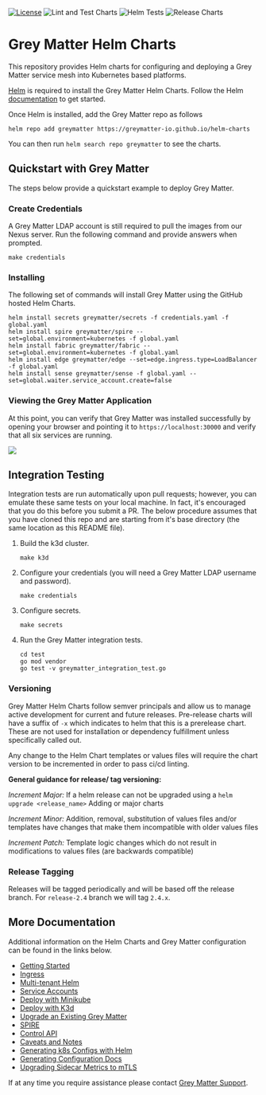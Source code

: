 [![License](https://img.shields.io/badge/License-Apache%202.0-blue.svg)](https://opensource.org/licenses/Apache-2.0)
![Lint and Test Charts](https://github.com/greymatter-io/helm-charts/workflows/Lint%20and%20Test%20Charts/badge.svg)
![Helm Tests](https://github.com/greymatter-io/helm-charts/workflows/Helm%20Tests/badge.svg)
![Release Charts](https://github.com/greymatter-io/helm-charts/workflows/Release%20Charts/badge.svg)

# Grey Matter Helm Charts

This repository provides Helm charts for configuring and deploying a Grey Matter service mesh into Kubernetes based platforms.

[Helm](https://helm.sh) is required to install the Grey Matter Helm Charts. Follow the Helm [documentation](https://helm.sh/docs/) to get started.

Once Helm is installed, add the Grey Matter repo as follows

```console
helm repo add greymatter https://greymatter-io.github.io/helm-charts
```

You can then run `helm search repo greymatter` to see the charts.

## Quickstart with Grey Matter

The steps below provide a quickstart example to deploy Grey Matter.

### Create Credentials

A Grey Matter LDAP account is still required to pull the images from our Nexus server. Run the following command and provide answers when prompted.

```console
make credentials
```

### Installing

The following set of commands will install Grey Matter using the GitHub hosted Helm Charts.

```console
helm install secrets greymatter/secrets -f credentials.yaml -f global.yaml
helm install spire greymatter/spire --set=global.environment=kubernetes -f global.yaml
helm install fabric greymatter/fabric --set=global.environment=kubernetes -f global.yaml
helm install edge greymatter/edge --set=edge.ingress.type=LoadBalancer -f global.yaml
helm install sense greymatter/sense -f global.yaml --set=global.waiter.service_account.create=false
```

### Viewing the Grey Matter Application

At this point, you can verify that Grey Matter was installed successfully by opening your browser and pointing it to `https://localhost:30000` and verify that all six services are running.

![](img/dashboard.png)

## Integration Testing

Integration tests are run automatically upon pull requests; however, you can emulate these same tests on your local machine. In fact, it's encouraged that you do this before you submit a PR. The below procedure assumes that you have cloned this repo and are starting from it's base directory (the same location as this README file).

1. Build the k3d cluster.
    ```console
    make k3d
    ```
2. Configure your credentials (you will need a Grey Matter LDAP username and password).
    ```console
    make credentials
    ```
3. Configure secrets.
    ```console
    make secrets
    ```
4. Run the Grey Matter integration tests.
    ```console
    cd test
    go mod vendor
    go test -v greymatter_integration_test.go
    ```

### Versioning

Grey Matter Helm Charts follow semver principals and allow us to manage active development for current and future releases.  Pre-release charts will have a suffix of `-x` which indicates to helm that this is a prerelease chart.  These are not used for installation or dependency fulfillment unless specifically called out.

Any change to the Helm Chart templates or values files will require the chart version to be incremented in order to pass ci/cd linting.

**General guidance for release/ tag versioning:**

*Increment Major:*
If a helm release can not be upgraded using a `helm upgrade <release_name>`
Adding or major charts

*Increment Minor:*
Addition, removal, substitution of values files and/or templates have changes that make them incompatible with older values files

*Increment Patch:*
Template logic changes which do not result in modifications to values files (are backwards compatible)

### Release Tagging

Releases will be tagged periodically and will be based off the release branch.  For `release-2.4` branch we will tag `2.4.x`.

## More Documentation

Additional information on the Helm Charts and Grey Matter configuration can be found in the links below.

- [Getting Started](https://github.com/greymatter-io/helm-charts/blob/release-2.3docs/Getting%20Started.md)
- [Ingress](https://github.com/greymatter-io/helm-charts/blob/release-2.3docs/Ingress.md)
- [Multi-tenant Helm](https://github.com/greymatter-io/helm-charts/blob/release-2.3docs/Multi-tenant%20Helm.md)
- [Service Accounts](https://github.com/greymatter-io/helm-charts/blob/release-2.3docs/Service%20Accounts.md)
- [Deploy with Minikube](https://github.com/greymatter-io/helm-charts/blob/release-2.3docs/Deploy%20with%20Minikube.md)
- [Deploy with K3d](https://github.com/greymatter-io/helm-charts/blob/release-2.3docs/Deploy%20with%20K3d.md)
- [Upgrade an Existing Grey Matter](https://github.com/greymatter-io/helm-charts/blob/release-2.3docs/Upgrade%20Existing%20Charts.md)
- [SPIRE](https://github.com/greymatter-io/helm-charts/blob/release-2.3docs/SPIRE.md)
- [Control API](https://github.com/greymatter-io/helm-charts/blob/release-2.3docs/Control%20API.md)
- [Caveats and Notes](https://github.com/greymatter-io/helm-charts/blob/release-2.3docs/Caveats%20and%20Notes.md)
- [Generating k8s Configs with Helm](https://github.com/greymatter-io/helm-charts/blob/release-2.3docs/Generating%20k8s%20Configs%20with%20Helm.md)
- [Generating Configuration Docs](https://github.com/greymatter-io/helm-charts/blob/release-2.3docs/Generating%20Configuration%20Docs.md)
- [Upgrading Sidecar Metrics to mTLS](https://github.com/greymatter-io/helm-charts/blob/release-2.3docs/Upgrading%20Sidecar%20Metrics%20to%20mTLS.md)

If at any time you require assistance please contact [Grey Matter Support](https://support.greymatter.io).
